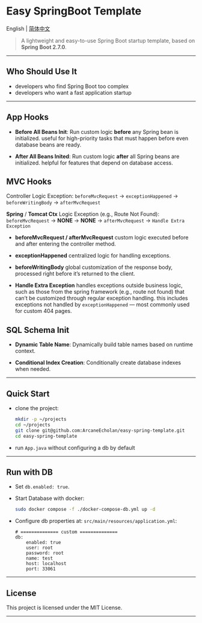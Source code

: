 # Easy SpringBoot Template

English | [简体中文](./README-zh.md)

> A lightweight and easy-to-use Spring Boot startup template, based on **Spring Boot 2.7.0**.

---

## Who Should Use It

-   developers who find Spring Boot too complex
-   developers who want a fast application startup

---

## App Hooks

-   **Before All Beans Init**: Run custom logic **before** any Spring bean is initialized.
    useful for high-priority tasks that must happen before even database beans are ready.

-   **After All Beans Inited**: Run custom logic **after** all Spring beans are initialized.
    helpful for features that depend on database access.

## MVC Hooks

Controller Logic Exception:
`beforeMvcRequest` → `exceptionHappened` → `beforeWritingBody` → `afterMvcRequest`

**Spring** / **Tomcat Ctx** Logic Exception (e.g., Route Not Found):
`beforeMvcRequest` → **NONE** → **NONE** → `afterMvcRequest` → `Handle Extra Exception`

- **beforeMvcRequest / afterMvcRequest**
  custom logic executed before and after entering the controller method.

- **exceptionHappened**
  centralized logic for handling exceptions.

- **beforeWritingBody**
  global customization of the response body, processed right before it’s returned to the client.

- **Handle Extra Exception**
  handles exceptions outside business logic, such as those from the spring framework (e.g., route not found) that can’t be customized through regular exception handling.
  this includes exceptions not handled by `exceptionHappened` — most commonly used for custom 404 pages.


## SQL Schema Init

-   **Dynamic Table Name**: Dynamically build table names based on runtime context.

-   **Conditional Index Creation**: Conditionally create database indexes when needed.

---

## Quick Start

-   clone the project:

    ```bash
    mkdir -p ~/projects
    cd ~/projects
    git clone git@github.com:ArcaneEcholan/easy-spring-template.git
    cd easy-spring-template
    ```

-   run `App.java` without configuring a db by default

---

## Run with DB

* Set `db.enabled: true`.

* Start Database with docker:

    ```sh
    sudo docker compose -f ./docker-compose-db.yml up -d
    ```

* Configure db properties at: `src/main/resources/application.yml`:

    ```
    # ============== custom ==============
    db:
        enabled: true
        user: root
        password: root
        name: test
        host: localhost
        port: 33061
    ```

---

## License

This project is licensed under the MIT License.

---
